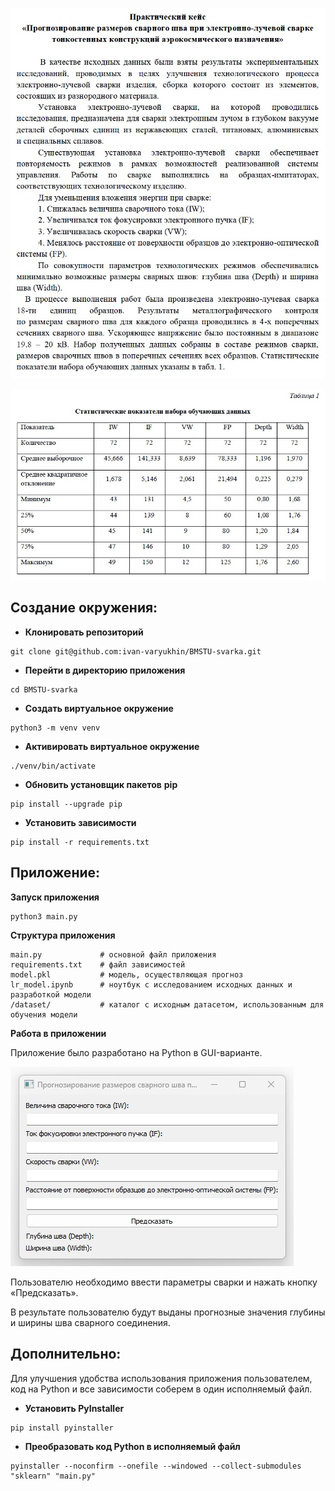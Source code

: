 ![My Image](dataset/zadanie1.jpg)

![My Image](dataset/zadanie2.jpg)

## Создание окружения: ##

- **Клонировать репозиторий**

```
git clone git@github.com:ivan-varyukhin/BMSTU-svarka.git
```

- **Перейти в директорию приложения**

```
cd BMSTU-svarka
```

- **Создать виртуальное окружение**

```
python3 -m venv venv
```

- **Активировать виртуальное окружение**

```
./venv/bin/activate
```

- **Обновить установщик пакетов**  **pip**

```
pip install --upgrade pip
```

- **Установить зависимости**

```
pip install -r requirements.txt
```

## Приложение: ##

**Запуск приложения**

```
python3 main.py
```


**Структура приложения**

```
main.py             # основной файл приложения
requirements.txt    # файл зависимостей
model.pkl           # модель, осуществляющая прогноз
lr_model.ipynb      # ноутбук с исследованием исходных данных и разработкой модели
/dataset/           # каталог с исходным датасетом, использованным для обучения модели
```

**Работа в приложении**

Приложение было разработано на Python в GUI-варианте.

![My Image](app.jpg)

Пользователю необходимо ввести параметры сварки и нажать кнопку «Предсказать».

В результате пользователю будут выданы прогнозные значения глубины и ширины шва сварного соединения.

## Дополнительно: ##

Для улучшения удобства использования приложения пользователем, код на Python и все зависимости соберем в один исполняемый файл.

- **Установить PyInstaller**

```
pip install pyinstaller
```

- **Преобразовать код Python в исполняемый файл**

```
pyinstaller --noconfirm --onefile --windowed --collect-submodules "sklearn" "main.py"
```


